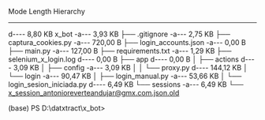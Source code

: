 Mode            Length Hierarchy
----            ------ ---------
d----          8,80 KB x_bot
-a---          3,93 KB ├── .gitignore
-a---          2,75 KB ├── captura_cookies.py
-a---        720,00  B ├── login_accounts.json
-a---          0,00  B ├── main.py
-a---        127,00  B ├── requirements.txt
-a---          1,29 KB ├── selenium_x_login.log
d----          0,00  B ├── app
d----          0,00  B │   ├── actions
d----          3,09 KB │   ├── config
-a---          3,09 KB │   │   └── proxy.py
d----        144,12 KB │   └── login
-a---         90,47 KB │       ├── login_manual.py
-a---         53,66 KB │       └── login_sesion_iniciada.py
d----          6,49 KB └── sessions
-a---          6,49 KB     └── x_session_antonioreverteandujar@gmx.com.json.old

(base) PS D:\datxtract\x_bot>